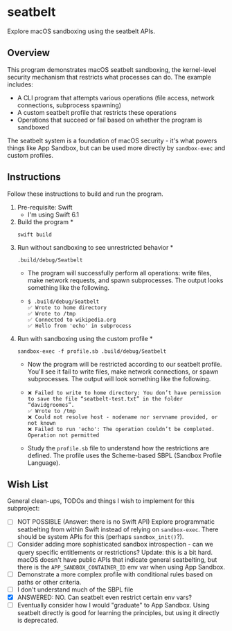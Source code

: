 # seatbelt

Explore macOS sandboxing using the seatbelt APIs.


## Overview

This program demonstrates macOS seatbelt sandboxing, the kernel-level security mechanism that restricts what processes can do. The example includes:

* A CLI program that attempts various operations (file access, network connections, subprocess spawning)
* A custom seatbelt profile that restricts these operations
* Operations that succeed or fail based on whether the program is sandboxed

The seatbelt system is a foundation of macOS security - it's what powers things like App Sandbox, but can be used more directly by `sandbox-exec` and custom profiles.


## Instructions

Follow these instructions to build and run the program.

1. Pre-requisite: Swift
   * I'm using Swift 6.1
2. Build the program
   * 
     ```shell
     swift build
     ```
3. Run without sandboxing to see unrestricted behavior
   * 
     ```shell
     .build/debug/Seatbelt
     ```
   * The program will successfully perform all operations: write files, make network requests, and spawn subprocesses. The output looks something like the following.
   * 
     ```text
     $ .build/debug/Seatbelt
     ✅ Wrote to home directory
     ✅ Wrote to /tmp
     ✅ Connected to wikipedia.org
     ✅ Hello from 'echo' in subprocess
     ```
4. Run with sandboxing using the custom profile
   * 
     ```shell
     sandbox-exec -f profile.sb .build/debug/Seatbelt
     ```
   * Now the program will be restricted according to our seatbelt profile. You'll see it fail to write files, make network connections, or spawn subprocesses. The output will look something like the following.
   * 
     ```text
     ❌ Failed to write to home directory: You don’t have permission to save the file “seatbelt-test.txt” in the folder “davidgroomes”.
     ✅ Wrote to /tmp
     ❌ Could not resolve host - nodename nor servname provided, or not known
     ❌ Failed to run 'echo': The operation couldn’t be completed. Operation not permitted
     ```
   * Study the `profile.sb` file to understand how the restrictions are defined. The profile uses the Scheme-based SBPL (Sandbox Profile Language).


## Wish List

General clean-ups, TODOs and things I wish to implement for this subproject:

* [ ] NOT POSSIBLE (Answer: there is no Swift API) Explore programmatic seatbelting from within Swift instead of relying on `sandbox-exec`. There should be system APIs for this (perhaps `sandbox_init()`?).
* [ ] Consider adding more sophisticated sandbox introspection - can we query specific entitlements or restrictions? Update: this is a bit hard. macOS doesn't have public APIs that indicate general seatbelting, but there is the `APP_SANDBOX_CONTAINER_ID` env var when using App Sandbox.
* [ ] Demonstrate a more complex profile with conditional rules based on paths or other criteria.
* [ ] I don't understand much of the SBPL file
* [x] ANSWERED: NO. Can seatbelt even restrict certain env vars?
* [ ] Eventually consider how I would "graduate" to App Sandbox. Using seatbelt directly is good for learning the principles, but using it directly is deprecated.
